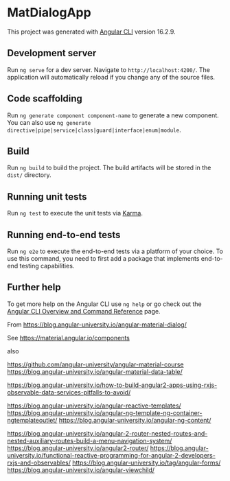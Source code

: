 # MatDialogApp

This project was generated with [Angular CLI](https://github.com/angular/angular-cli) version 16.2.9.

## Development server

Run `ng serve` for a dev server. Navigate to `http://localhost:4200/`. The application will automatically reload if you change any of the source files.

## Code scaffolding

Run `ng generate component component-name` to generate a new component. You can also use `ng generate directive|pipe|service|class|guard|interface|enum|module`.

## Build

Run `ng build` to build the project. The build artifacts will be stored in the `dist/` directory.

## Running unit tests

Run `ng test` to execute the unit tests via [Karma](https://karma-runner.github.io).

## Running end-to-end tests

Run `ng e2e` to execute the end-to-end tests via a platform of your choice. To use this command, you need to first add a package that implements end-to-end testing capabilities.

## Further help

To get more help on the Angular CLI use `ng help` or go check out the [Angular CLI Overview and Command Reference](https://angular.io/cli) page.

From https://blog.angular-university.io/angular-material-dialog/

See https://material.angular.io/components

also 


https://github.com/angular-university/angular-material-course
https://blog.angular-university.io/angular-material-data-table/

https://blog.angular-university.io/how-to-build-angular2-apps-using-rxjs-observable-data-services-pitfalls-to-avoid/

https://blog.angular-university.io/angular-reactive-templates/
https://blog.angular-university.io/angular-ng-template-ng-container-ngtemplateoutlet/
https://blog.angular-university.io/angular-ng-content/

https://blog.angular-university.io/angular-2-router-nested-routes-and-nested-auxiliary-routes-build-a-menu-navigation-system/
https://blog.angular-university.io/angular2-router/
https://blog.angular-university.io/functional-reactive-programming-for-angular-2-developers-rxjs-and-observables/
https://blog.angular-university.io/tag/angular-forms/
https://blog.angular-university.io/angular-viewchild/
